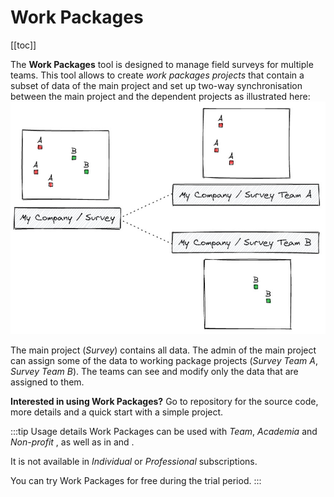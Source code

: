 # Work Packages
[[toc]]

The **Work Packages** tool is designed to manage field surveys for multiple teams. This tool allows to create <MainPlatformName /> *work packages projects* that contain a subset of data of the main <MainPlatformNameLink/> project and set up two-way synchronisation between the main project and the dependent projects as illustrated here:
![Mergin Maps Work Packages](./wp-high-level.jpg "Mergin Maps Work Packages")

<YouTube id="_iM-mql9by4" />

The main <MainPlatformNameLink/> project (*Survey*) contains all data. The admin of the main project can assign some of the data to working package projects (*Survey Team A*, *Survey Team B*). The teams can see and modify only the data that are assigned to them.

**Interested in using Work Packages?** Go to <GitHubRepo id="MerginMaps/work-packages" /> repository for the source code, more details and a quick start with a simple project.

:::tip Usage details
Work Packages can be used with *Team*, *Academia* and *Non-profit* <MainDomainNameLink id="pricing" desc="subscription plans"/>, as well as in [<CommunityPlatformName />](../../server/) and [<EnterprisePlatformName />](../../server/).

It is not available in *Individual* or *Professional* subscriptions.

You can try Work Packages for free during the trial period.
:::
